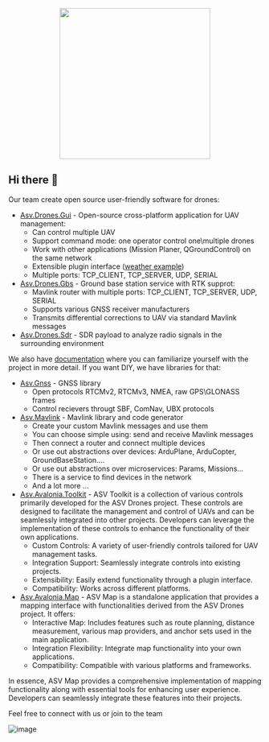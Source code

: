 <p align="center">
<img src="![linkedin](https://github.com/user-attachments/assets/4fa5221e-7ae5-4b6b-98a8-1c1e39b49afb)
" width="300px" >  
</p>

## Hi there 👋

Our team create open source user-friendly software for drones:
 - [Asv.Drones.Gui](https://github.com/asv-soft/asv-drones) - Open-source cross-platform application for UAV management:
   - Can control multiple UAV
   - Support command mode: one operator control one\multiple drones
   - Work with other applications (Mission Planer, QGroundControl) on the same network
   - Extensible plugin interface ([weather example](https://github.com/asv-soft/asv-drones-gui-weather))
   - Multiple ports: TCP_CLIENT, TCP_SERVER, UDP, SERIAL
 - [Asv.Drones.Gbs](https://github.com/asv-soft/asv-drones-gbs) - Ground base station service with RTK supprot:
   - Mavlink router with multiple ports: TCP_CLIENT, TCP_SERVER, UDP, SERIAL
   - Supports various GNSS receiver manufacturers
   - Transmits differential corrections to UAV via standard Mavlink messages
 - [Asv.Drones.Sdr](https://github.com/asv-soft/asv-drones-sdr) - SDR payload to analyze radio signals in the surrounding environment
   
We also have [documentation](https://docs.asv.me) where you can familiarize yourself with the project in more detail.
If you want DIY, we have libraries for that: 
 - [Asv.Gnss](https://github.com/asv-soft/asv-gnss) - GNSS library
   - Open protocols RTCMv2, RTCMv3, NMEA, raw GPS\GLONASS frames
   - Control recievers througt SBF, ComNav, UBX protocols
 - [Asv.Mavlink](https://github.com/asv-soft/asv-mavlink) - Mavlink library and code generator
   - Create your custom Mavlink messages and use them
   - You can choose simple using: send and receive Mavlink messages
   - Then connect a router and connect multiple devices
   - Or use out abstractions over devices: ArduPlane, ArduCopter, GroundBaseStation....
   - Or use out abstractions over microservices: Params, Missions...
   - There is a service to find devices in the network
   - And a lot more ...
 - [Asv.Avalonia.Toolkit](https://github.com/asv-soft/asv-avalonia-toolkit) - ASV Toolkit is a collection of various controls primarily developed for the ASV Drones project. These controls are designed to facilitate the management and control of UAVs and can be seamlessly integrated into other projects. Developers can leverage the implementation of these controls to enhance the functionality of their own applications.
   - Custom Controls: A variety of user-friendly controls tailored for UAV management tasks.
   - Integration Support: Seamlessly integrate controls into existing projects.
   - Extensibility: Easily extend functionality through a plugin interface.
   - Compatibility: Works across different platforms.
 - [Asv.Avalonia.Map](https://github.com/asv-soft/asv-avalonia-map) - ASV Map is a standalone application that provides a mapping interface with functionalities derived from the ASV Drones project. It offers:
   - Interactive Map: Includes features such as route planning, distance measurement, various map providers, and anchor sets used in the main application.
   - Integration Flexibility: Integrate map functionality into your own applications.
   - Compatibility: Compatible with various platforms and frameworks.
     
 In essence, ASV Map provides a comprehensive implementation of mapping functionality along with essential tools for enhancing user experience. Developers can seamlessly integrate these features into their projects.

Feel free to connect with us or join to the team

![image](https://github.com/asv-soft/.github/assets/1770739/d3a2d2a0-134d-486f-960d-f2759e52d70d)



